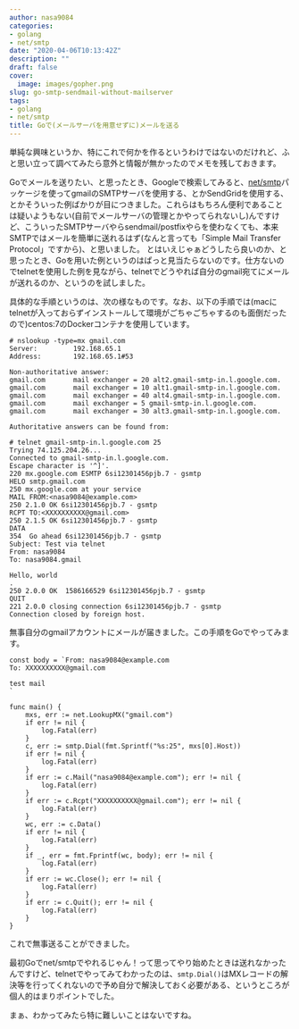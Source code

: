```yaml
---
author: nasa9084
categories:
- golang
- net/smtp
date: "2020-04-06T10:13:42Z"
description: ""
draft: false
cover:
  image: images/gopher.png
slug: go-smtp-sendmail-without-mailserver
tags:
- golang
- net/smtp
title: Goで(メールサーバを用意せずに)メールを送る
---
```



単純な興味というか、特にこれで何かを作るというわけではないのだけれど、ふと思い立って調べてみたら意外と情報が無かったのでメモを残しておきます。

Goでメールを送りたい、と思ったとき、Googleで検索してみると、[net/smtp](https://pkg.go.dev/net/smtp)パッケージを使ってgmailのSMTPサーバを使用する、とかSendGridを使用する、とかそういった例ばかりが目につきました。これらはもちろん便利であることは疑いようもない(自前でメールサーバの管理とかやってられないし)んですけど、こういったSMTPサーバやらsendmail/postfixやらを使わなくても、本来SMTPではメールを簡単に送れるはず(なんと言っても「Simple Mail Transfer Protocol」ですから)、と思いました。
とはいえじゃぁどうしたら良いのか、と思ったとき、Goを用いた例というのはぱっと見当たらないのです。仕方ないのでtelnetを使用した例を見ながら、telnetでどうやれば自分のgmail宛てにメールが送れるのか、というのを試しました。

具体的な手順というのは、次の様なものです。なお、以下の手順では(macにtelnetが入っておらずインストールして環境がごちゃごちゃするのも面倒だったので)centos:7のDockerコンテナを使用しています。

```
# nslookup -type=mx gmail.com
Server:         192.168.65.1
Address:        192.168.65.1#53

Non-authoritative answer:
gmail.com       mail exchanger = 20 alt2.gmail-smtp-in.l.google.com.
gmail.com       mail exchanger = 10 alt1.gmail-smtp-in.l.google.com.
gmail.com       mail exchanger = 40 alt4.gmail-smtp-in.l.google.com.
gmail.com       mail exchanger = 5 gmail-smtp-in.l.google.com.
gmail.com       mail exchanger = 30 alt3.gmail-smtp-in.l.google.com.

Authoritative answers can be found from:

# telnet gmail-smtp-in.l.google.com 25
Trying 74.125.204.26...
Connected to gmail-smtp-in.l.google.com.
Escape character is '^]'.
220 mx.google.com ESMTP 6si12301456pjb.7 - gsmtp
HELO smtp.gmail.com
250 mx.google.com at your service
MAIL FROM:<nasa9084@example.com>
250 2.1.0 OK 6si12301456pjb.7 - gsmtp
RCPT TO:<XXXXXXXXXX@gmail.com>
250 2.1.5 OK 6si12301456pjb.7 - gsmtp
DATA
354  Go ahead 6si12301456pjb.7 - gsmtp
Subject: Test via telnet
From: nasa9084
To: nasa9084.gmail

Hello, world
.
250 2.0.0 OK  1586166529 6si12301456pjb.7 - gsmtp
QUIT
221 2.0.0 closing connection 6si12301456pjb.7 - gsmtp
Connection closed by foreign host.
```

無事自分のgmailアカウントにメールが届きました。この手順をGoでやってみます。

```
const body = `From: nasa9084@example.com
To: XXXXXXXXXX@gmail.com

test mail
`

func main() {
	mxs, err := net.LookupMX("gmail.com")
	if err != nil {
		log.Fatal(err)
	}
	c, err := smtp.Dial(fmt.Sprintf("%s:25", mxs[0].Host))
	if err != nil {
		log.Fatal(err)
	}
	if err := c.Mail("nasa9084@example.com"); err != nil {
		log.Fatal(err)
	}
	if err := c.Rcpt("XXXXXXXXXX@gmail.com"); err != nil {
		log.Fatal(err)
	}
	wc, err := c.Data()
	if err != nil {
		log.Fatal(err)
	}
	if _, err = fmt.Fprintf(wc, body); err != nil {
		log.Fatal(err)
	}
	if err := wc.Close(); err != nil {
		log.Fatal(err)
	}
	if err := c.Quit(); err != nil {
		log.Fatal(err)
	}
}
```

これで無事送ることができました。

最初Goでnet/smtpでやれるじゃん！って思ってやり始めたときは送れなかったんですけど、telnetでやってみてわかったのは、`smtp.Dial()`はMXレコードの解決等を行ってくれないので予め自分で解決しておく必要がある、というところが個人的はまりポイントでした。

まぁ、わかってみたら特に難しいことはないですね。



